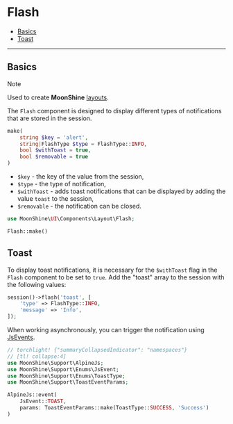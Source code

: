 # Flash

- [Basics](#basics)
- [Toast](#toast)

---

<a name="basics"></a>
## Basics

> [!NOTE]
> Used to create **MoonShine** [layouts](/docs/{{version}}/appearance/layout).

The `Flash` component is designed to display different types of notifications that are stored in the session.

```php
make(
    string $key = 'alert',
    string|FlashType $type = FlashType::INFO,
    bool $withToast = true,
    bool $removable = true
)
```

 - `$key` - the key of the value from the session,
 - `$type` - the type of notification,
 - `$withToast` - adds toast notifications that can be displayed by adding the value `toast` to the session,
 - `$removable` - the notification can be closed.

```php
use MoonShine\UI\Components\Layout\Flash;

Flash::make()
```

<a name="toast"></a>
## Toast

To display toast notifications, it is necessary for the `$withToast` flag in the `Flash` component to be set to `true`.
Add the "toast" array to the session with the following values:

```php
session()->flash('toast', [
    'type' => FlashType::INFO,
    'message' => 'Info',
]);
```

When working asynchronously, you can trigger the notification using [JsEvents](/docs/{{version}}/frontend/js#default-events).

```php
// torchlight! {"summaryCollapsedIndicator": "namespaces"}
// [tl! collapse:4]
use MoonShine\Support\AlpineJs;
use MoonShine\Support\Enums\JsEvent;
use MoonShine\Support\Enums\ToastType;
use MoonShine\Support\ToastEventParams;

AlpineJs::event(
    JsEvent::TOAST,
    params: ToastEventParams::make(ToastType::SUCCESS, 'Success')
)
```
